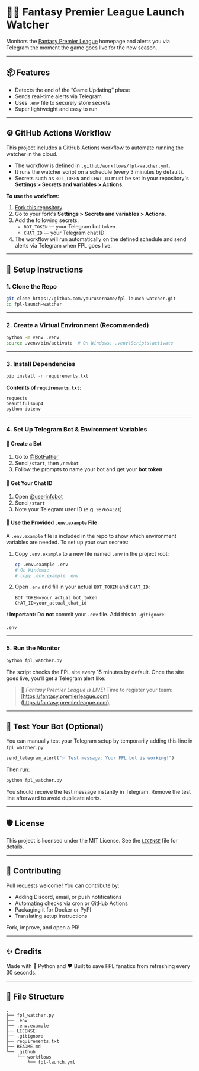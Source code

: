 # 🕵️‍♂️ Fantasy Premier League Launch Watcher

Monitors the [Fantasy Premier League](https://fantasy.premierleague.com) homepage and alerts you via Telegram the moment the game goes live for the new season.

---

## 📦 Features

- Detects the end of the “Game Updating” phase
- Sends real-time alerts via Telegram
- Uses `.env` file to securely store secrets
- Super lightweight and easy to run

---

## ⚙️ GitHub Actions Workflow

This project includes a GitHub Actions workflow to automate running the watcher in the cloud.

- The workflow is defined in [`.github/workflows/fpl-watcher.yml`](.github/workflows/fpl-watcher.yml).
- It runs the watcher script on a schedule (every 3 minutes by default).
- Secrets such as `BOT_TOKEN` and `CHAT_ID` must be set in your repository's **Settings > Secrets and variables > Actions**.

**To use the workflow:**

1. [Fork this repository](https://github.com/yourusername/fpl-launch-watcher/fork).
2. Go to your fork's **Settings > Secrets and variables > Actions**.
3. Add the following secrets:
    - `BOT_TOKEN` — your Telegram bot token
    - `CHAT_ID` — your Telegram chat ID
4. The workflow will run automatically on the defined schedule and send alerts via Telegram when FPL goes live.

---

## 🚀 Setup Instructions

### 1. Clone the Repo

```bash
git clone https://github.com/yourusername/fpl-launch-watcher.git
cd fpl-launch-watcher
````

---

### 2. Create a Virtual Environment (Recommended)

```bash
python -m venv .venv
source .venv/bin/activate  # On Windows: .venv\Scripts\activate
```

---

### 3. Install Dependencies

```bash
pip install -r requirements.txt
```

**Contents of `requirements.txt`:**

```
requests
beautifulsoup4
python-dotenv
```

---

### 4. Set Up Telegram Bot & Environment Variables

#### 🔹 Create a Bot

1. Go to [@BotFather](https://t.me/BotFather)
2. Send `/start`, then `/newbot`
3. Follow the prompts to name your bot and get your **bot token**

#### 🔹 Get Your Chat ID

1. Open [@userinfobot](https://t.me/userinfobot)
2. Send `/start`
3. Note your Telegram user ID (e.g. `987654321`)

#### 🔹 Use the Provided `.env.example` File

A `.env.example` file is included in the repo to show which environment variables are needed. To set up your own secrets:

1. Copy `.env.example` to a new file named `.env` in the project root:

    ```bash
    cp .env.example .env
    # On Windows:
    # copy .env.example .env
    ```

2. Open `.env` and fill in your actual `BOT_TOKEN` and `CHAT_ID`:

    ```
    BOT_TOKEN=your_actual_bot_token
    CHAT_ID=your_actual_chat_id
    ```

❗ **Important:** Do **not** commit your `.env` file. Add this to `.gitignore`:

```
.env
```

---

### 5. Run the Monitor

```bash
python fpl_watcher.py
```

The script checks the FPL site every 15 minutes by default. Once the site goes live, you’ll get a Telegram alert like:

> 🎉 *Fantasy Premier League is LIVE!* Time to register your team: [https://fantasy.premierleague.com](https://fantasy.premierleague.com)

---

## 🧪 Test Your Bot (Optional)

You can manually test your Telegram setup by temporarily adding this line in `fpl_watcher.py`:

```python
send_telegram_alert("✅ Test message: Your FPL bot is working!")
```

Then run:

```bash
python fpl_watcher.py
```

You should receive the test message instantly in Telegram.
Remove the test line afterward to avoid duplicate alerts.

---

## 🛡 License

This project is licensed under the MIT License.
See the [`LICENSE`](LICENSE) file for details.

---

## 🤝 Contributing

Pull requests welcome! You can contribute by:

* Adding Discord, email, or push notifications
* Automating checks via cron or GitHub Actions
* Packaging it for Docker or PyPI
* Translating setup instructions

Fork, improve, and open a PR!

---

## ✨ Credits

Made with 🐍 Python and ❤️
Built to save FPL fanatics from refreshing every 30 seconds.

---

## 📂 File Structure

```
.
├── fpl_watcher.py
├── .env
├── .env.example
├── LICENSE
├── .gitignore
├── requirements.txt
├── README.md
└── .github
    └── workflows
        └── fpl-launch.yml
```
